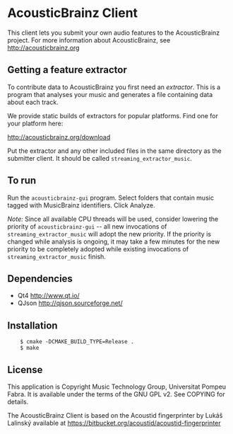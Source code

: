 AcousticBrainz Client
=====================

This client lets you submit your own audio features to the AcousticBrainz project.
For more information about AcousticBrainz, see http://acousticbrainz.org

Getting a feature extractor
---------------------------
To contribute data to AcousticBrainz you first need an _extractor_. This is a
program that analyses your music and generates a file containing data about each track.

We provide static builds of extractors for popular platforms. Find one
for your platform here:

http://acousticbrainz.org/download

Put the extractor and any other included files in the same directory as the submitter client.
It should be called `streaming_extractor_music`.

To run
------

Run the `acousticbrainz-gui` program. Select folders that contain music tagged
with MusicBrainz identifiers. Click Analyze.

*Note:* Since all available CPU threads will be used, consider lowering the priority of
`acousticbrainz-gui` -- all new invocations of `streaming_extractor_music` will
adopt the new priority. If the priority is changed while analysis is ongoing, it
may take a few minutes for the new priority to be completely adopted while existing
invocations of `streaming_extractor_music` finish.

Dependencies
------------

 * Qt4 <http://www.qt.io/>
 * QJson <http://qjson.sourceforge.net/>

Installation
------------

```
    $ cmake -DCMAKE_BUILD_TYPE=Release .
    $ make
```

License
-------
This application is Copyright Music Technology Group, Universitat Pompeu Fabra.
It is available under the terms of the GNU GPL v2. See COPYING for details.

The AcousticBrainz Client is based on the Acoustid fingerprinter by Lukáš Lalinský
available at https://bitbucket.org/acoustid/acoustid-fingerprinter
